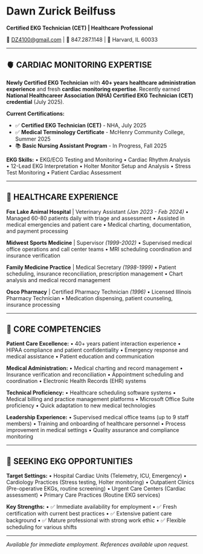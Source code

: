 # Dawn Zurick Beilfuss
**Certified EKG Technician (CET) | Healthcare Professional**

📧 DZ4100@gmail.com | 📱 847.287.1148 | 📍 Harvard, IL 60033

---

## 🫀 CARDIAC MONITORING EXPERTISE

**Newly Certified EKG Technician** with **40+ years healthcare administration experience** and fresh **cardiac monitoring expertise**. Recently earned **National Healthcareer Association (NHA) Certified EKG Technician (CET) credential** (July 2025).

**Current Certifications:**
- ✅ **Certified EKG Technician (CET)** - NHA, July 2025
- ✅ **Medical Terminology Certificate** - McHenry Community College, Summer 2025
- 📚 **Basic Nursing Assistant Program** - In Progress, Fall 2025

**EKG Skills:**
• EKG/ECG Testing and Monitoring
• Cardiac Rhythm Analysis  
• 12-Lead EKG Interpretation
• Holter Monitor Setup and Analysis
• Stress Test Monitoring
• Patient Cardiac Assessment

---

## 🏥 HEALTHCARE EXPERIENCE

**Fox Lake Animal Hospital** | Veterinary Assistant *(Jan 2023 - Feb 2024)*
• Managed 60-80 patients daily with triage and assessment
• Assisted in medical emergencies and patient care
• Medical charting, documentation, and payment processing

**Midwest Sports Medicine** | Supervisor *(1999-2002)*
• Supervised medical office operations and call center teams
• MRI scheduling coordination and insurance verification

**Family Medicine Practice** | Medical Secretary *(1998-1999)*
• Patient scheduling, insurance reconciliation, prescription management
• Chart analysis and medical record management

**Osco Pharmacy** | Certified Pharmacy Technician *(1996)*
• Licensed Illinois Pharmacy Technician
• Medication dispensing, patient counseling, insurance processing

---

## 💪 CORE COMPETENCIES

**Patient Care Excellence:**
• 40+ years patient interaction experience
• HIPAA compliance and patient confidentiality
• Emergency response and medical assistance
• Patient education and communication

**Medical Administration:**
• Medical charting and record management
• Insurance verification and reconciliation
• Appointment scheduling and coordination
• Electronic Health Records (EHR) systems

**Technical Proficiency:**
• Healthcare scheduling software systems
• Medical billing and practice management platforms
• Microsoft Office Suite proficiency
• Quick adaptation to new medical technologies

**Leadership Experience:**
• Supervised medical office teams (up to 9 staff members)
• Training and onboarding of healthcare personnel
• Process improvement in medical settings
• Quality assurance and compliance monitoring

---

## 🎯 SEEKING EKG OPPORTUNITIES

**Target Settings:**
• Hospital Cardiac Units (Telemetry, ICU, Emergency)
• Cardiology Practices (Stress testing, Holter monitoring)
• Outpatient Clinics (Pre-operative EKGs, routine screening)
• Urgent Care Centers (Cardiac assessment)
• Primary Care Practices (Routine EKG services)

**Key Strengths:**
• ✅ Immediate availability for employment
• ✅ Fresh certification with current best practices
• ✅ Extensive patient care background
• ✅ Mature professional with strong work ethic
• ✅ Flexible scheduling for various shifts

---

*Available for immediate employment. References available upon request.*
